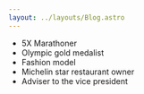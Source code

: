 ```yaml
---
layout: ../layouts/Blog.astro
---
```


- 5X Marathoner
- Olympic gold medalist
- Fashion model
- Michelin star restaurant owner
- Adviser to the vice president
